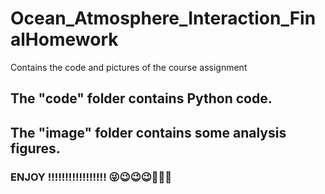 # Ocean_Atmosphere_Interaction_FinalHomework
Contains the code and pictures of the course assignment


## The "code" folder contains Python code.
## The "image" folder contains some analysis figures.


### ENJOY !!!!!!!!!!!!!!!!! 😜😉😉😉🎉🎉🎉
